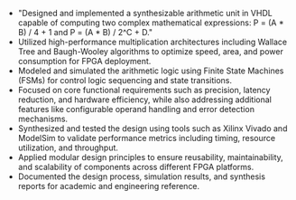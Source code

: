 <ul>
  <li> "Designed and implemented a synthesizable arithmetic unit in VHDL capable of computing two complex mathematical expressions: P = (A * B) / 4 + 1 and P = (A * B) / 2^C + D." </li>
  <li> Utilized high-performance multiplication architectures including Wallace Tree and Baugh-Wooley algorithms to optimize speed, area, and power consumption for FPGA deployment. </li>
  <li> Modeled and simulated the arithmetic logic using Finite State Machines (FSMs) for control logic sequencing and state transitions. </li>
  <li> Focused on core functional requirements such as precision, latency reduction, and hardware efficiency, while also addressing additional features like configurable operand handling and error detection mechanisms. </li>
  <li> Synthesized and tested the design using tools such as Xilinx Vivado and ModelSim to validate performance metrics including timing, resource utilization, and throughput. </li>
  <li> Applied modular design principles to ensure reusability, maintainability, and scalability of components across different FPGA platforms. </li>
  <li> Documented the design process, simulation results, and synthesis reports for academic and engineering reference. </li>
</ul>
